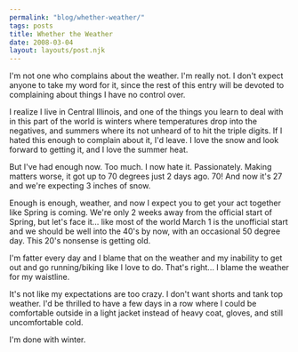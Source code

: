 ```yaml
---
permalink: "blog/whether-weather/"
tags: posts
title: Whether the Weather
date: 2008-03-04
layout: layouts/post.njk
---
```


I'm not one who complains about the weather. I'm really not. I don't expect anyone to take my word for it, since the rest of this entry will be devoted to complaining about things I have no control over.

I realize I live in Central Illinois, and one of the things you learn to deal with in this part of the world is winters where temperatures drop into the negatives, and summers where its not unheard of to hit the triple digits. If I hated this enough to complain about it, I'd leave. I love the snow and look forward to getting it, and I love the summer heat. 

But I've had enough now. Too much. I now hate it. Passionately. Making matters worse, it got up to 70 degrees just 2 days ago. 70! And now it's 27 and we're expecting 3 inches of snow. 

Enough is enough, weather, and now I expect you to get your act together like Spring is coming. We're only 2 weeks away from the official start of Spring, but let's face it... like most of the world March 1 is the unofficial start and we should be well into the 40's by now, with an occasional 50 degree day. This 20's nonsense is getting old.

I'm fatter every day and I blame that on the weather and my inability to get out and go running/biking like I love to do. That's right... I blame the weather for my waistline.

It's not like my expectations are too crazy. I don't want shorts and tank top weather. I'd be thrilled to have a few days in a row where I could be comfortable outside in a light jacket instead of heavy coat, gloves, and still uncomfortable cold. 

I'm done with winter.